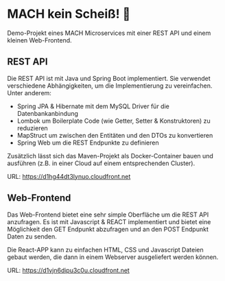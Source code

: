# MACH kein Scheiß! 💩
Demo-Projekt eines MACH Microservices mit einer REST API und einem kleinen Web-Frontend.

## REST API
Die REST API ist mit Java und Spring Boot implementiert. Sie verwendet verschiedene Abhängigkeiten, um die Implementierung zu vereinfachen. Unter anderem:
- Spring JPA & Hibernate mit dem MySQL Driver für die Datenbankanbindung
- Lombok um Boilerplate Code (wie Getter, Setter & Konstruktoren) zu reduzieren
- MapStruct um zwischen den Entitäten und den DTOs zu konvertieren
- Spring Web um die REST Endpunkte zu definieren

Zusätzlich lässt sich das Maven-Projekt als Docker-Container bauen und ausführen (z.B. in einer Cloud auf einem entsprechenden Cluster).

URL: https://d1hg44dt3lynuo.cloudfront.net

## Web-Frontend
Das Web-Frontend bietet eine sehr simple Oberfläche um die REST API anzufragen. Es ist mit Javascript & REACT implementiert und bietet eine Möglichkeit den GET Endpunkt abzufragen und an den POST Endpunkt Daten zu senden.

Die React-APP kann zu einfachen HTML, CSS und Javascript Dateien gebaut werden, die dann in einem Webserver ausgeliefert werden können.

URL: https://d1vjn6dipu3c0u.cloudfront.net
